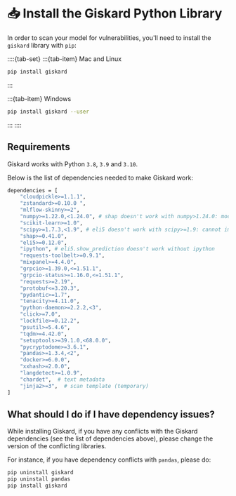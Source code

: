 # 📥 Install the Giskard Python Library

In order to scan your model for vulnerabilities, you'll need to install the `giskard` library with `pip`:

::::{tab-set}
:::{tab-item} Mac and Linux

```sh
pip install giskard
```

:::

:::{tab-item} Windows

```sh
pip install giskard --user
```

:::
::::

## Requirements

Giskard works with Python `3.8`, `3.9` and `3.10`.

Below is the list of dependencies needed to make Giskard work:

```sh
dependencies = [
    "cloudpickle>=1.1.1",
    "zstandard>=0.10.0 ",
    "mlflow-skinny>=2",
    "numpy>=1.22.0,<1.24.0", # shap doesn't work with numpy>1.24.0: module 'numpy' has no attribute 'int'
    "scikit-learn>=1.0",
    "scipy>=1.7.3,<1.9", # eli5 doesn't work with scipy>=1.9: cannot import name 'itemfreq' from 'scipy.stats'
    "shap>=0.41.0",
    "eli5>=0.12.0",
    "ipython", # eli5.show_prediction doesn't work without ipython
    "requests-toolbelt>=0.9.1",
    "mixpanel>=4.4.0",
    "grpcio>=1.39.0,<=1.51.1",
    "grpcio-status>=1.16.0,<=1.51.1",
    "requests>=2.19",
    "protobuf<=3.20.3",
    "pydantic>=1.7",
    "tenacity>=4.11.0",
    "python-daemon>=2.2.2,<3",
    "click>=7.0",
    "lockfile>=0.12.2",
    "psutil>=5.4.6",
    "tqdm>=4.42.0",
    "setuptools>=39.1.0,<68.0.0",
    "pycryptodome>=3.6.1",
    "pandas>=1.3.4,<2",
    "docker>=6.0.0",
    "xxhash>=2.0.0",
    "langdetect>=1.0.9",
    "chardet",  # text metadata
    "jinja2>=3",  # scan template (temporary)
]
```

## What should I do if I have dependency issues?

While installing Giskard, if you have any conflicts with the Giskard dependencies (see the list of dependencies above), please change the version of the conflicting libraries. 

For instance, if you have dependency conflicts with `pandas`, please do:
```sh
pip uninstall giskard
pip uninstall pandas
pip install giskard
```

